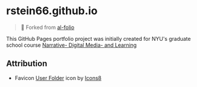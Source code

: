 # rstein66.github.io

> 🥄  Forked from [al-folio](https://github.com/alshedivat/al-folio)
  
This GitHub Pages portfolio project was initially created for NYU's 
graduate school course [Narrative- Digital Media- and Learning](https://steinhardt.nyu.edu/courses/narrative-digital-media-and-learning)



## Attribution

- Favicon <a target="_blank" href="https://icons8.com/icon/120859/user-folder">User Folder</a> icon by <a target="_blank" href="https://icons8.com">Icons8</a>